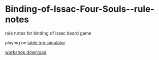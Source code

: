 # Binding-of-Issac-Four-Souls--rule-notes
rule notes for binding of issac board game

playing on [table top simulator]()

[workshop download]()
